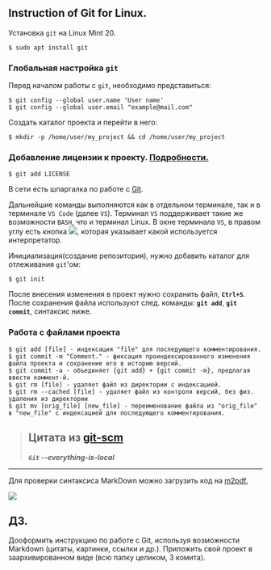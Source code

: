 ## Instruction of Git for Linux.

Установка `git` на Linux Mint 20.

    $ sudo apt install git

### Глобальная настройка `git`
Перед началом работы с `git`, необходимо представиться:

    $ git config --global user.name 'User name'
    $ git config --global user.email "example@mail.com"

Создать каталог проекта и перейти в него:

    $ mkdir -p /home/user/my_project && cd /home/user/my_project

### Добавление лицензии к проекту. [Подробности.](https://docs.github.com/en/communities/setting-up-your-project-for-healthy-contributions/adding-a-license-to-a-repository)

    $ git add LICENSE

В сети есть шпаргалка по работе с [Git](https://training.github.com/downloads/ru/github-git-cheat-sheet/).

Дальнейшие команды выполняются как в отдельном терминале, так и в терминале `VS Code` (далее `VS`). Терминал `VS` поддерживает такие же возможности `BASH`, что и терминал Linux. В окне терминала `VS`, в правом углу  есть кнопка ![](submit_bash.png), которая указывает какой используется интерпретатор.

Инициализация(создание репозитория), нужно добавить каталог для отлеживания `git`'ом:

    $ git init

После внесения изменения в проект нужно сохранить файл, **`Ctrl+S`**. 
После сохранения файла используют след. команды: **`git add`**, **`git commit`**, синтаксис ниже.

### Работа с файлами проекта

    $ git add [file] - индексация "file" для последующего комментирования. 
    $ git commit -m "Comment." - фиксация проиндексированного изменения файла проекта и сохранение его в историю версий.
    $ git commit -a - объединяет {git add} + {git commit -m}, предлагая ввести коммент-й.
    $ git rm [file] - удаляет файл из директории с индексацией.
    $ git rm --cached [file] - удаляет файл из контроля версий, без физ. удаления из директории
    $ git mv [orig_file] [new_file] - переименование файла из "orig_file" в "new_file" c индексацией для последующего комментирования.

> ## Цитата из [git-scm](https://git-scm.com/ "Всё рядом")
>**_`Git` --everything-is-local_**
---
Для проверки синтаксиса MarkDown можно загрузить код на [m2pdf.](https://md2pdf.netlify.app/#links)

![](to-bee-continued_250px.jpg)

## ДЗ.
Дооформить инструкцию по работе с Git, используя возможности Markdown (цитаты, картинки, ссылки и др.). Приложить свой проект в заархивированном виде (всю папку целиком, 3 комита).
